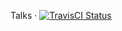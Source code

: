 Talks &middot; [![TravisCI Status](https://travis-ci.org/anisjonischkeit/talks.svg?branch=master)](https://travis-ci.org/anisjonischkeit/talks)